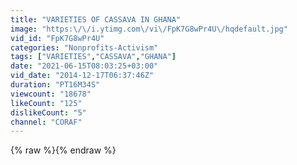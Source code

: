 ```yaml
---
title: "VARIETIES OF CASSAVA IN GHANA"
image: "https:\/\/i.ytimg.com\/vi\/FpK7G8wPr4U\/hqdefault.jpg"
vid_id: "FpK7G8wPr4U"
categories: "Nonprofits-Activism"
tags: ["VARIETIES","CASSAVA","GHANA"]
date: "2021-06-15T08:03:25+03:00"
vid_date: "2014-12-17T06:37:46Z"
duration: "PT16M34S"
viewcount: "18678"
likeCount: "125"
dislikeCount: "5"
channel: "CORAF"
---
```

{% raw %}{% endraw %}
